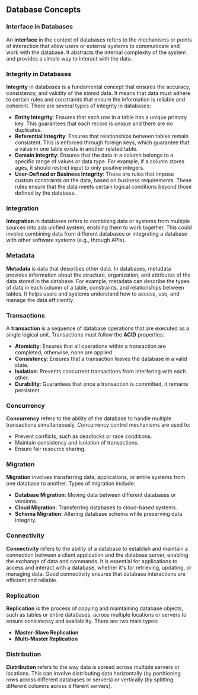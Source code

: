 ## Database Concepts

### Interface in Databases

An **interface** in the context of databases refers to the mechanisms or points of interaction that allow users or external systems to communicate and work with the database. It abstracts the internal complexity of the system and provides a simple way to interact with the data.

### Integrity in Databases

**Integrity** in databases is a fundamental concept that ensures the accuracy, consistency, and validity of the stored data. It means that data must adhere to certain rules and constraints that ensure the information is reliable and coherent. There are several types of integrity in databases:

- **Entity Integrity**: Ensures that each row in a table has a unique primary key. This guarantees that each record is unique and there are no duplicates.
- **Referential Integrity**: Ensures that relationships between tables remain consistent. This is enforced through foreign keys, which guarantee that a value in one table exists in another related table.
- **Domain Integrity**: Ensures that the data in a column belongs to a specific range of values or data type. For example, if a column stores ages, it should restrict input to only positive integers.
- **User-Defined or Business Integrity**: These are rules that impose custom constraints on the data, based on business requirements. These rules ensure that the data meets certain logical conditions beyond those defined by the database.

### Integration

**Integration** in databases refers to combining data or systems from multiple sources into ada unified system, enabling them to work together. This could involve combining data from different databases or integrating a database with other software systems (e.g., through APIs).

### Metadata

**Metadata** is data that describes other data. In databases, metadata provides information about the structure, organization, and attributes of the data stored in the database. For example, metadata can describe the types of data in each column of a table, constraints, and relationships between tables. It helps users and systems understand how to access, use, and manage the data efficiently.

### Transactions

A **transaction** is a sequence of database operations that are executed as a single logical unit. Transactions must follow the **ACID** properties:

- **Atomicity**: Ensures that all operations within a transaction are completed; otherwise, none are applied.
- **Consistency**: Ensures that a transaction leaves the database in a valid state.
- **Isolation**: Prevents concurrent transactions from interfering with each other.
- **Durability**: Guarantees that once a transaction is committed, it remains persistent.

### Concurrency

**Concurrency** refers to the ability of the database to handle multiple transactions simultaneously. Concurrency control mechanisms are used to:

- Prevent conflicts, such as deadlocks or race conditions.
- Maintain consistency and isolation of transactions.
- Ensure fair resource sharing.

### Migration

**Migration** involves transferring data, applications, or entire systems from one database to another. Types of migration include:

- **Database Migration**: Moving data between different databases or versions.
- **Cloud Migration**: Transferring databases to cloud-based systems.
- **Schema Migration**: Altering database schema while preserving data integrity.

### Connectivity

**Connectivity** refers to the ability of a database to establish and maintain a connection between a client application and the database server, enabling the exchange of data and commands. It is essential for applications to access and interact with a database, whether it's for retrieving, updating, or managing data. Good connectivity ensures that database interactions are efficient and reliable.

### Replication

**Replication** is the process of copying and maintaining database objects, such as tables or entire databases, across multiple locations or servers to ensure consistency and availability. There are two main types:

- **Master-Slave Replication**
- **Multi-Master Replication**

### Distribution

**Distribution** refers to the way data is spread across multiple servers or locations. This can involve distributing data horizontally (by partitioning rows across different databases or servers) or vertically (by splitting different columns across different servers).
